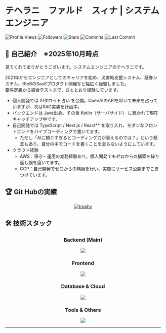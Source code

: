 # テヘラニ　ファルド　スィナ | システムエンジニア

![Profile Views](https://komarev.com/ghpvc/?username=Sina-TehraniFard&color=brightgreen&style=for-the-badge)
![Followers](https://img.shields.io/github/followers/Sina-TehraniFard?style=for-the-badge&logo=github)
![Stars](https://img.shields.io/github/stars/Sina-TehraniFard?style=for-the-badge&logo=github)
![Commits](https://img.shields.io/badge/dynamic/json?label=commits&query=%24.commit_count&url=https://api.github-star-counter.workers.dev/user/Sina-TehraniFard&style=for-the-badge&logo=git)
![Last Commit](https://img.shields.io/github/last-commit/Sina-TehraniFard/Sina-TehraniFard?style=for-the-badge&logo=git)

## 📃 自己紹介　※2025年10月時点

見てくれてありがとうございます。システムエンジニアのテヘラニです。  

2021年からエンジニアとしてのキャリアを始め、災害時支援システム、証券システム、BtoBのSaaSプロダクト開発など幅広く経験しました。  
要件定義から結合テストまで、ひととおり経験しています。

- 個人開発では AIタロット占い を公開。OpenAIのAPIを叩いて未来を占っていますが、次はRAG実装を計画中。  
- バックエンドは Java出身。その後 Kotlin（サーバサイド） に惹かれて現在キャッチアップ中です、
- 自己開発では TypeScript / Next.js / React** を取り入れ、モダンなフロントエンドをバイブコーディングで書いてます。
    - ただし「AIに頼りすぎるとコーディング力が衰えるのでは？」という懸念もあり、自分の手でコードを書くことを怠らないようにしています。  
- クラウド経験
    - AWS：保守・運用の実務経験あり。個人開発でもゼロからの構築を繰り返し腕を磨いてます。
    - GCP：自己開発でゼロからの構築を行い、実際にサービス公開までこぎつけています。

## 🏆 Git Hubの実績
<div align="center">

[![trophy](https://github-profile-trophy.vercel.app/?username=Sina-TehraniFard&theme=tokyonight&row=1&column=6)](https://github.com/ryo-ma/github-profile-trophy)

</div>

## 🛠️ 技術スタック

<div align="center">

### Backend (Main)
<img src="https://skillicons.dev/icons?theme=dark&perline=8&i=java,kotlin,spring,ktor,python,php,nodejs" />

### Frontend
<img src="https://skillicons.dev/icons?theme=dark&perline=8&i=vue,vite,nextjs,react,js,ts,html,css" />

### Database & Cloud  
<img src="https://skillicons.dev/icons?theme=dark&perline=8&i=mysql,postgres,aws,gcp" />

### Tools & Others
<img src="https://skillicons.dev/icons?theme=dark&perline=8&i=github,docker,linux,vscode,eclipse,idea,postman,wordpress," />

</div>

---
